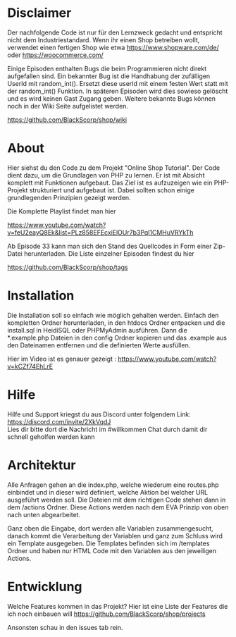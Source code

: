 # Disclaimer

Der nachfolgende Code ist nur für den Lernzweck gedacht und entspricht nicht dem Industriestandard. Wenn ihr einen Shop betreiben wollt, verwendet
einen fertigen Shop wie etwa https://www.shopware.com/de/ oder https://woocommerce.com/

Einige Episoden enthalten Bugs die beim Programmieren nicht direkt aufgefallen sind. Ein bekannter Bug ist die Handhabung der zufälligen UserId mit
random_int(). Ersetzt diese userId mit einem festen Wert statt mit der random_int() Funktion. In späteren Episoden wird dies sowieso gelöscht und es
wird keinen Gast Zugang geben. Weitere bekannte Bugs können noch in der Wiki Seite aufgelistet werden.

https://github.com/BlackScorp/shop/wiki

# About

Hier siehst du den Code zu dem Projekt "Online Shop Tutorial". Der Code dient dazu, um die Grundlagen von PHP zu lernen. Er ist mit Absicht komplett
mit Funktionen aufgebaut. Das Ziel ist es aufzuzeigen wie ein PHP-Projekt strukturiert und aufgebaut ist. Dabei sollten schon einige grundlegenden
Prinzipien gezeigt werden.

Die Komplette Playlist findet man hier

https://www.youtube.com/watch?v=feU2eayQ8Ek&list=PLz858EFEcxiElOUr7b3Pql1CMHuVRYkTh

Ab Episode 33 kann man sich den Stand des Quellcodes in Form einer Zip-Datei herunterladen. Die Liste einzelner Episoden findest du hier

https://github.com/BlackScorp/shop/tags

# Installation

Die Installation soll so einfach wie möglich gehalten werden. Einfach den kompletten Ordner herunterladen, in den htdocs Ordner entpacken und die
install.sql in HeidiSQL oder PHPMyAdmin ausführen. Dann die *.example.php Dateien in den config Ordner kopieren und das .example aus den Dateinamen
entfernen und die definierten Werte ausfüllen.

Hier im Video ist es genauer gezeigt : https://www.youtube.com/watch?v=kCZf74EhLrE

# Hilfe

Hilfe und Support kriegst du aus Discord unter folgendem Link: https://discord.com/invite/2XkVqdJ  
Lies dir bitte dort die Nachricht im #willkommen Chat durch damit dir schnell geholfen werden kann

# Architektur

Alle Anfragen gehen an die index.php, welche wiederum eine routes.php einbindet und in dieser wird definiert, welche Aktion bei welcher URL ausgeführt
werden soll. Die Dateien mit dem richtigen Code stehen dann in dem /actions Ordner. Diese Actions werden nach dem EVA Prinzip von oben nach unten
abgearbeitet.

Ganz oben die Eingabe, dort werden alle Variablen zusammengesucht, danach kommt die Verarbeitung der Variablen und ganz zum Schluss wird ein Template
ausgegeben. Die Templates befinden sich im /templates Ordner und haben nur HTML Code mit den Variablen aus den jeweiligen Actions.

# Entwicklung

Welche Features kommen in das Projekt? Hier ist eine Liste der Features die ich noch einbauen will
https://github.com/BlackScorp/shop/projects

Ansonsten schau in den issues tab rein.
